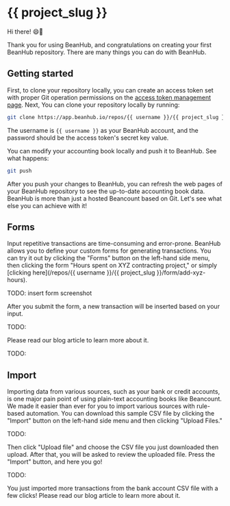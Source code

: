 # {{ project_slug }}

Hi there! 😄👋

Thank you for using BeanHub, and congratulations on creating your first BeanHub repository.
There are many things you can do with BeanHub.

## Getting started

First, to clone your repository locally, you can create an access token set with proper Git operation permissions on the [access token management page](https://app.beanhub.io/access-tokens).
Next, You can clone your repository locally by running:

```bash
git clone https://app.beanhub.io/repos/{{ username }}/{{ project_slug }}.git
```

The username is `{{ username }}` as your BeanHub account, and the password should be the access token's secret key value.

You can modify your accounting book locally and push it to BeanHub. See what happens:

```bash
git push
```

After you push your changes to BeanHub, you can refresh the web pages of your BeanHub repository to see the up-to-date accounting book data.
BeanHub is more than just a hosted Beancount based on Git.
Let's see what else you can achieve with it!

## Forms

Input repetitive transactions are time-consuming and error-prone.
BeanHub allows you to define your custom forms for generating transactions.
You can try it out by clicking the "Forms" button on the left-hand side menu, then clicking the form "Hours spent on XYZ contracting project," or simply [clicking here](/repos/{{ username }}/{{ project_slug }}/form/add-xyz-hours).

TODO: insert form screenshot

After you submit the form, a new transaction will be inserted based on your input.

TODO:

Please read our blog article to learn more about it.

TODO:

## Import

Importing data from various sources, such as your bank or credit accounts, is one major pain point of using plain-text accounting books like Beancount.
We made it easier than ever for you to import various sources with rule-based automation.
You can download this sample CSV file by clicking the "Import" button on the left-hand side menu and then clicking "Upload Files."

TODO:

Then click "Upload file" and choose the CSV file you just downloaded then upload.
After that, you will be asked to review the uploaded file.
Press the "Import" button, and here you go!

TODO:

You just imported more transactions from the bank account CSV file with a few clicks!
Please read our blog article to learn more about it.

